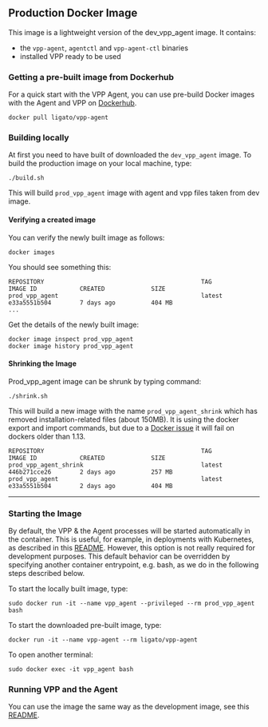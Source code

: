 ## Production Docker Image

This image is a lightweight version of the dev_vpp_agent image. It contains:

- the `vpp-agent`, `agentctl` and `vpp-agent-ctl` binaries
- installed VPP ready to be used

### Getting a pre-built image from Dockerhub
For a quick start with the VPP Agent, you can use pre-build Docker images with
the Agent and VPP on [Dockerhub](https://hub.docker.com/r/ligato/vpp-agent/).
```
docker pull ligato/vpp-agent
```

### Building locally
At first you need to have built of downloaded the `dev_vpp_agent` image.
To build the production image on your local machine, type:
```
./build.sh
```
This will build `prod_vpp_agent` image with agent and vpp files taken from dev image.

#### Verifying a created image
You can verify the newly built image as follows:

```
docker images
``` 

You should see something this:

```
REPOSITORY                                            TAG                 IMAGE ID            CREATED             SIZE
prod_vpp_agent                                        latest              e33a5551b504        7 days ago          404 MB
...
```
Get the details of the newly built image:

```
docker image inspect prod_vpp_agent
docker image history prod_vpp_agent
```

#### Shrinking the Image
Prod_vpp_agent image can be shrunk by typing command:

```
./shrink.sh
```

This will build a new image with the name `prod_vpp_agent_shrink` which
has removed installation-related files (about 150MB). It is using the docker
export and import commands, but due to a [Docker issue][1] it will fail on
dockers older than 1.13.

```
REPOSITORY                                            TAG                 IMAGE ID            CREATED             SIZE
prod_vpp_agent_shrink                                 latest              446b271cce26        2 days ago          257 MB
prod_vpp_agent                                        latest              e33a5551b504        2 days ago          404 MB

```
---

### Starting the Image
By default, the VPP & the Agent processes will be started automatically 
in the container. This is useful, for example, in deployments with Kubernetes,
as described in this [README](../../k8s/dev-setup/README.md). However, this option is
not really required for development purposes. This default behavior can 
be overridden by specifying another container entrypoint, e.g. bash, as 
we do in the following steps described below.

To start the locally built image, type:
```
sudo docker run -it --name vpp_agent --privileged --rm prod_vpp_agent bash
```

To start the downloaded pre-built image, type:
```
docker run -it --name vpp-agent --rm ligato/vpp-agent
```

To open another terminal:
```
sudo docker exec -it vpp_agent bash
```

### Running VPP and the Agent
You can use the image the same way as the development image, see this
[README](../dev_vpp_agent/README.md).

[1]: https://github.com/moby/moby/issues/26173